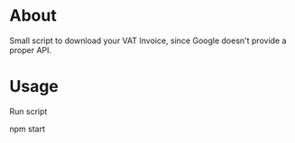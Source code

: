 # About

Small script to download your VAT Invoice, since Google doesn't provide a proper API.

# Usage

Run script

  npm start